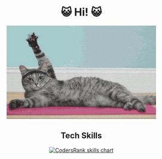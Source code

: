 <!-- WIP, [TL;DR](https://tldr.timching.site/) -->

<!--
**timching/timching** is a ✨ _special_ ✨ repository because its `README.md` (this file) appears on your GitHub profile.

Here are some ideas to get you started:

- 🔭 I’m currently working on ...
- 🌱 I’m currently learning ...
- 👯 I’m looking to collaborate on ...
- 🤔 I’m looking for help with ...
- 💬 Ask me about ...
- 📫 How to reach me: ...
- 😄 Pronouns: ...
- ⚡ Fun fact: ...

![Customized Card](https://github-readme-stats.vercel.app/api/pin?username=anuraghazra&repo=github-readme-stats&title_color=fff&icon_color=f9f9f9&text_color=9f9f9f&bg_color=151515)

img align="right" src="https://github-readme-stats.vercel.app/api/top-langs/?username=timching&layout=compact&title_color=fff&icon_color=79ff97&text_color=9f9f9f&bg_color=151515"

img align="right" src="https://github-readme-stats.vercel.app/api?username=timching&show_icons=true&count_private=true&include_all_commits=true&title_color=fff&icon_color=79ff97&text_color=9f9f9f&bg_color=151515"
-->

<h1 align="center">😺 Hi! 😺</h1>
<p align="center">
  <img src="https://raw.githubusercontent.com/timching/timching/main/catHi.gif" alt="CodersRank skills chart"/>
</p>

<h2 align="center"> Tech Skills</h2>
<p align="center">
  <a href="https://profile.codersrank.io/user/timching" target="_blank">
    <img src="https://cr-skills-chart-widget.azurewebsites.net/api/api?username=timching&width=820&bg=white&branding=false" alt="CodersRank skills chart"/>
  </a>
</p>
